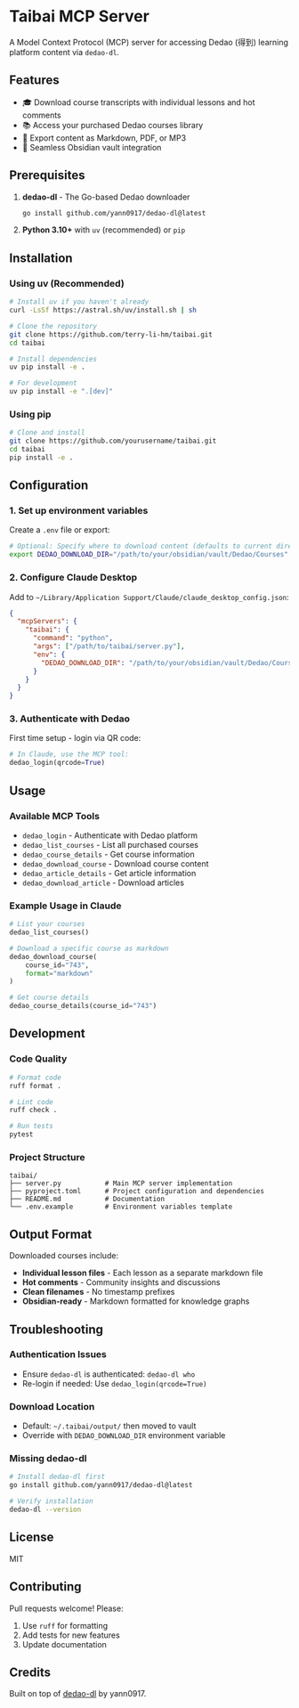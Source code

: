 # Taibai MCP Server

A Model Context Protocol (MCP) server for accessing Dedao (得到) learning platform content via `dedao-dl`.

## Features

- 🎓 Download course transcripts with individual lessons and hot comments
- 📚 Access your purchased Dedao courses library  
- 📝 Export content as Markdown, PDF, or MP3
- 🔗 Seamless Obsidian vault integration

## Prerequisites

1. **dedao-dl** - The Go-based Dedao downloader
   ```bash
   go install github.com/yann0917/dedao-dl@latest
   ```

2. **Python 3.10+** with `uv` (recommended) or `pip`

## Installation

### Using uv (Recommended)

```bash
# Install uv if you haven't already
curl -LsSf https://astral.sh/uv/install.sh | sh

# Clone the repository
git clone https://github.com/terry-li-hm/taibai.git
cd taibai

# Install dependencies
uv pip install -e .

# For development
uv pip install -e ".[dev]"
```

### Using pip

```bash
# Clone and install
git clone https://github.com/yourusername/taibai.git
cd taibai
pip install -e .
```

## Configuration

### 1. Set up environment variables

Create a `.env` file or export:

```bash
# Optional: Specify where to download content (defaults to current directory)
export DEDAO_DOWNLOAD_DIR="/path/to/your/obsidian/vault/Dedao/Courses"
```

### 2. Configure Claude Desktop

Add to `~/Library/Application Support/Claude/claude_desktop_config.json`:

```json
{
  "mcpServers": {
    "taibai": {
      "command": "python",
      "args": ["/path/to/taibai/server.py"],
      "env": {
        "DEDAO_DOWNLOAD_DIR": "/path/to/your/obsidian/vault/Dedao/Courses"
      }
    }
  }
}
```

### 3. Authenticate with Dedao

First time setup - login via QR code:
```python
# In Claude, use the MCP tool:
dedao_login(qrcode=True)
```

## Usage

### Available MCP Tools

- `dedao_login` - Authenticate with Dedao platform
- `dedao_list_courses` - List all purchased courses  
- `dedao_course_details` - Get course information
- `dedao_download_course` - Download course content
- `dedao_article_details` - Get article information
- `dedao_download_article` - Download articles

### Example Usage in Claude

```python
# List your courses
dedao_list_courses()

# Download a specific course as markdown
dedao_download_course(
    course_id="743",
    format="markdown"
)

# Get course details
dedao_course_details(course_id="743")
```

## Development

### Code Quality

```bash
# Format code
ruff format .

# Lint code  
ruff check .

# Run tests
pytest
```

### Project Structure

```
taibai/
├── server.py           # Main MCP server implementation
├── pyproject.toml      # Project configuration and dependencies
├── README.md           # Documentation
└── .env.example        # Environment variables template
```

## Output Format

Downloaded courses include:
- **Individual lesson files** - Each lesson as a separate markdown file
- **Hot comments** - Community insights and discussions
- **Clean filenames** - No timestamp prefixes
- **Obsidian-ready** - Markdown formatted for knowledge graphs

## Troubleshooting

### Authentication Issues
- Ensure `dedao-dl` is authenticated: `dedao-dl who`
- Re-login if needed: Use `dedao_login(qrcode=True)`

### Download Location
- Default: `~/.taibai/output/` then moved to vault
- Override with `DEDAO_DOWNLOAD_DIR` environment variable

### Missing dedao-dl
```bash
# Install dedao-dl first
go install github.com/yann0917/dedao-dl@latest

# Verify installation
dedao-dl --version
```

## License

MIT

## Contributing

Pull requests welcome! Please:
1. Use `ruff` for formatting
2. Add tests for new features
3. Update documentation

## Credits

Built on top of [dedao-dl](https://github.com/yann0917/dedao-dl) by yann0917.